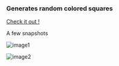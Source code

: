 ### Generates random colored squares

[Check it out !](http://strider99.github.io/Colored-Squared-generator/)

A few snapshots

![image1](http://i.imgur.com/xTvLPEo.png)

![image2](http://i.imgur.com/tn7XR2o.png)










